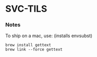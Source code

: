 # SVC-TILS

### Notes

To ship on a mac, use: 
(installs envsubst)
```
brew install gettext
brew link --force gettext 
```
